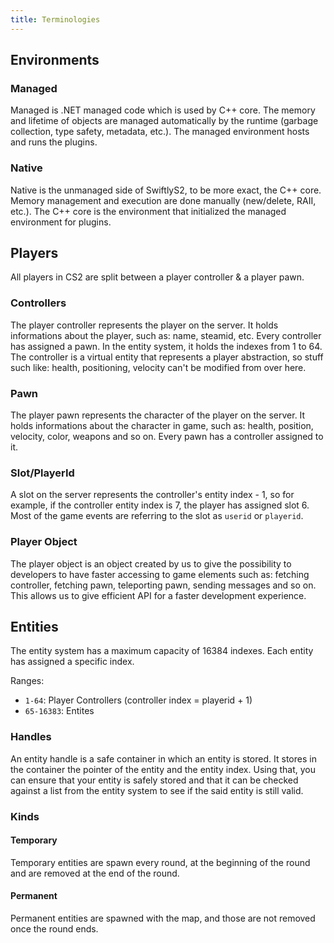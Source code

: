```yaml
---
title: Terminologies
---
```


## Environments

### Managed

Managed is .NET managed code which is used by C++ core. The memory and lifetime of objects are managed automatically by the runtime (garbage collection, type safety, metadata, etc.). The managed environment hosts and runs the plugins.

### Native

Native is the unmanaged side of SwiftlyS2, to be more exact, the C++ core. Memory management and execution are done manually (new/delete, RAII, etc.). The C++ core is the environment that initialized the managed environment for plugins.

## Players

All players in CS2 are split between a player controller & a player pawn.

### Controllers

The player controller represents the player on the server. It holds informations about the player, such as: name, steamid, etc. Every controller has assigned a pawn. In the entity system, it holds the indexes from 1 to 64. The controller is a virtual entity that represents a player abstraction, so stuff such like: health, positioning, velocity can't be modified from over here.

### Pawn

The player pawn represents the character of the player on the server. It holds informations about the character in game, such as: health, position, velocity, color, weapons and so on. Every pawn has a controller assigned to it.

### Slot/PlayerId

A slot on the server represents the controller's entity index - 1, so for example, if the controller entity index is 7, the player has assigned slot 6. Most of the game events are referring to the slot as `userid` or `playerid`.

### Player Object

The player object is an object created by us to give the possibility to developers to have faster accessing to game elements such as: fetching controller, fetching pawn, teleporting pawn, sending messages and so on. This allows us to give efficient API for a faster development experience.

## Entities

The entity system has a maximum capacity of 16384 indexes. Each entity has assigned a specific index.

Ranges:
- `1-64`: Player Controllers (controller index = playerid + 1)
- `65-16383`: Entites

### Handles

An entity handle is a safe container in which an entity is stored. It stores in the container the pointer of the entity and the entity index. Using that, you can ensure that your entity is safely stored and that it can be checked against a list from the entity system to see if the said entity is still valid.

### Kinds

#### Temporary

Temporary entities are spawn every round, at the beginning of the round and are removed at the end of the round.

#### Permanent

Permanent entities are spawned with the map, and those are not removed once the round ends.